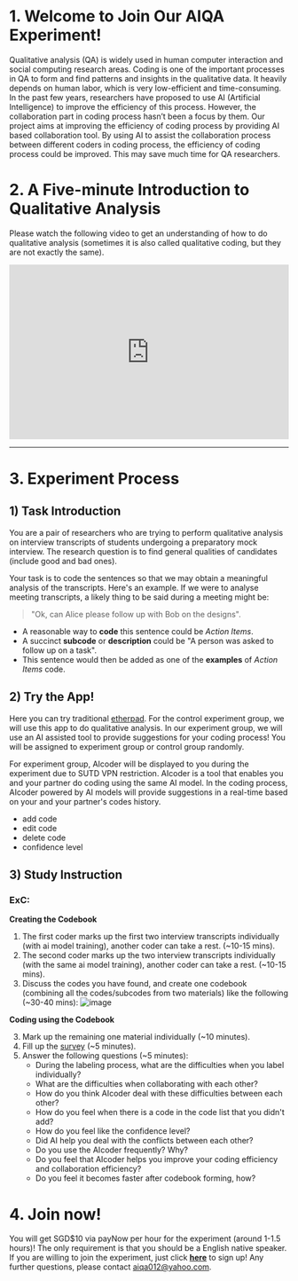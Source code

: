 # 1. Welcome to Join Our AIQA Experiment!

Qualitative analysis (QA) is widely used in human computer interaction and social computing research areas. Coding is one of the important processes in QA to form and find patterns and insights in the qualitative data. It heavily depends on human labor, which is very low-efficient and time-consuming. In the past few years, researchers have proposed to use AI (Artificial Intelligence) to improve the efficiency of this process. However, the collaboration part in coding process hasn’t been a focus by them. Our project aims at improving the efficiency of coding process by providing AI based collaboration tool. By using AI to assist the collaboration process between different coders in coding process, the efficiency of coding process could be improved. This may save much time for QA researchers.

# 2. A Five-minute Introduction to Qualitative Analysis

Please watch the following video to get an understanding of how to do qualitative analysis (sometimes it is also called qualitative coding, but they are not exactly the same).

<div style="padding:62.5% 0 0 0;position:relative;"><iframe src="https://player.vimeo.com/video/651816055?h=704550dd3e&amp;badge=0&amp;autopause=0&amp;player_id=0&amp;app_id=58479" frameborder="0" allow="autoplay; fullscreen; picture-in-picture" allowfullscreen style="position:absolute;top:0;left:0;width:100%;height:100%;" title="Tutorial"></iframe></div><script src="https://player.vimeo.com/api/player.js"></script>

-------------

# 3. Experiment Process

## 1) Task Introduction

You are a pair of researchers who are trying to perform qualitative analysis on interview transcripts of students undergoing a preparatory mock interview. The research question is to find general qualities of candidates (include good and bad ones). 

Your task is to code the sentences so that we may obtain a meaningful analysis of the transcripts. Here's an example. If we were to analyse meeting transcripts, a likely thing to be said during a meeting might be:

> "Ok, can Alice please follow up with Bob on the designs".

- A reasonable way to **code** this sentence could be *Action Items*.
- A succinct **subcode** or **description** could be "A person was asked to follow up on a task".
- This sentence would then be added as one of the **examples** of *Action Items* code.

## 2) Try the App!

Here you can try traditional [etherpad](https://rich.etherpad.com/). For the control experiment group, we will use this app to do qualitative analysis. In our experiment group, we will use an AI assisted tool to provide suggestions for your coding process! You will be assigned to experiment group or control group randomly.

For experiment group, AIcoder will be displayed to you during the experiment due to SUTD VPN restriction. AIcoder is a tool that enables you and your partner do coding using the same AI model. In the coding process, AIcoder powered by AI models will provide suggestions in a real-time based on your and your partner's codes history. 
- add code
- edit code
- delete code
- confidence level

## 3) Study Instruction

<!-- ### ExB:
**Creating the Codebook**

1. Mark up the first two interview transcripts individually. (~10-20 mins).
2. Discuss the codes you have found, and create one codebook (combining all the codes/subcodes from two materials) like the following (~30 mins):
![image](https://user-images.githubusercontent.com/95164001/144158823-2217a1a1-e058-4f62-8d1d-ba5bcafd947e.png)


**Coding using the Codebook**

3. Mark up the remaining one material individually (~10 minutes).
4. Fill up the [survey](https://docs.google.com/forms/d/1E5ng5UotxJM_UkwdRDILn7qNA8xvFCCUnl_8dpaiVPk/edit) (~3 minutes).
5. Answer the following questions (~5 minutes):
   - During the labeling process, what are the difficulties when you label individually? 
   - What are the difficulties when collaborating with each other?
   - How do you think AIcoder deal with these difficulties between each other?
   - How do you feel when there is a code in the code list that you didn't add?
   - How do you feel like the confidence level?
   - Did AI help you deal with the conflicts between each other?
   - Do you use the AIcoder frequently? Why?
   - Do you feel that AIcoder helps you improve your coding efficiency and collaboration efficiency?
   - Do you feel it becomes faster after codebook forming, how? -->

### ExC:

**Creating the Codebook**

1. The first coder marks up the first two interview transcripts individually (with ai model training), another coder can take a rest. (~10-15 mins).
2. The second coder marks up the two interview transcripts individually (with the same ai model training), another coder can take a rest. (~10-15 mins).
3. Discuss the codes you have found, and create one codebook (combining all the codes/subcodes from two materials) like the following (~30-40 mins):
![image](https://user-images.githubusercontent.com/95164001/144158823-2217a1a1-e058-4f62-8d1d-ba5bcafd947e.png)

**Coding using the Codebook**

3. Mark up the remaining one material individually (~10 minutes).
4. Fill up the [survey](https://docs.google.com/forms/d/e/1FAIpQLSe3nieWo47E6mrpkOF5X4HjWdoCXfYuois365srhVPcJJXQ-w/viewform?usp=sf_link) (~5 minutes).
5. Answer the following questions (~5 minutes):
   - During the labeling process, what are the difficulties when you label individually? 
   - What are the difficulties when collaborating with each other?
   - How do you think AIcoder deal with these difficulties between each other?
   - How do you feel when there is a code in the code list that you didn't add?
   - How do you feel like the confidence level?
   - Did AI help you deal with the conflicts between each other?
   - Do you use the AIcoder frequently? Why?
   - Do you feel that AIcoder helps you improve your coding efficiency and collaboration efficiency?
   - Do you feel it becomes faster after codebook forming, how?

<!-- ### ExD:

**Creating the Codebook**

1. Two coders mark up the first two interview transcripts individually (with individual ai model training). (~10-15 mins).
2. Discuss the codes you have found, and create one codebook (combining all the codes/subcodes from two materials) like the following (~30-40 mins):
![image](https://user-images.githubusercontent.com/95164001/144158823-2217a1a1-e058-4f62-8d1d-ba5bcafd947e.png)

**Coding using the Codebook**

3. Mark up the remaining one material individually (~10 minutes).
4. Fill up the [survey](https://docs.google.com/forms/d/e/1FAIpQLSe3nieWo47E6mrpkOF5X4HjWdoCXfYuois365srhVPcJJXQ-w/viewform?usp=sf_link) (~5 minutes).
5. Answer the following questions (~5 minutes):
   - During the labeling process, what are the difficulties when you label individually? 
   - What are the difficulties when collaborating with each other?
   - How do you think AIcoder deal with these difficulties between each other?
   - How do you feel when there is a code in the code list that you didn't add?
   - How do you feel like the confidence level?
   - Did AI help you deal with the conflicts between each other?
   - Do you use the AIcoder frequently? Why?
   - Do you feel that AIcoder helps you improve your coding efficiency and collaboration efficiency?
   - Do you feel it becomes faster after codebook forming, how?
 -->
# 4. Join now!
You will get SGD$10 via payNow per hour for the experiment (around 1-1.5 hours)! The only requirement is that you should be a English native speaker. If you are willing to join the experiment, just click **[here](https://docs.google.com/forms/d/e/1FAIpQLSejhnd17AzvUR8jK-P-lDZAtLihYj_vWbGpeZez52gz2Ew2GQ/viewform?usp=sf_link)** to sign up! Any further questions, please contact aiqa012@yahoo.com.
